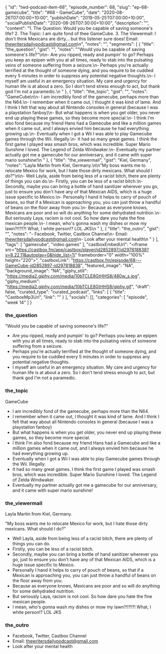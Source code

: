 {
	"id": "twd-podcast-item-68",
	"episode_number": 68,
	"slug": "ep-68-gamecube",
	"title": "#68 - GameCube",
	"date": "2020-08-26T07:00:00+10:00",
	"publishDate": "2019-05-25T07:00:00+10:00",
	"socialPublishDate": "2020-08-26T07:30:00+10:00",
	"description": "",
	"content": "1. The Question: Would you be capable of saving someone's life? 2. The Topic: I am quite fond of thee GameCube. 3. The Viewermail: I don't think Mexicans are dirty... but this listener sure does! Email: thewritersdailypodcast@gmail.com\n",
	"notes": "",
	"segments": [
		{
			"title": "the_question",
			"gist": "",
			"notes": "\"Would you be capable of saving someone's life?\"\n\n- Are you ripped, ready and pumpin' to go? Perhaps you keep an epipen with you at all times, ready to stab into the pulsating veins of someone suffering from a seizure.\n- Perhaps you're actually terrified at the thought of someone dying, and you require to be cuddled every 5 minutes in order to suppress any potential negative thoughts.\n- I myself am useful in an emergency situation. My care and urgency for human life is at about a zero. So I don't tend stress enough to act, but thank god I'm not a paramedic.\n      "
		},
		{
			"title": "the_topic",
			"gist": "",
			"notes": "GameCube\n\n- I am incredibly fond of the gamecube, perhaps more than the N64.\n- I remember when it came out, I thought it was kind of lame. And I think I felt that way about all Nintendo consoles in general (because I was a playstation fanboy)\n- But what happens is when you get older, you never end up playing these games, so they become more special.\n- I think I'm also fond because my friend Hans had a Gamecube and like a million games when it came out, and I always envied him because he had everything growing up.\n- Eventually when I got a Wii I was able to play Gamecube games through the Wii. Illegally.\n- It had so many great games. I think the first game I played was smash bros, which was incredible. Super Mario Sunshine I loved. The Legend of Zelda Windwaker.\n- Eventually my partner actually got me a gamecube for our anniversary, and it came with super mario sunshine!\n      "
		},
		{
			"title": "the_viewermail",
			"gist": "Kiel, Germany",
			"notes": "Layla Martin from Kiel, Germany.\n\n\"My boss wants me to relocate Mexico for work, but I hate those dirty mexicans. What should I do?\"\n\n- Well Layla, aside from being less of a racist bitch, there are plenty of things you can do.\n- Firstly, you can be less of a racist bitch.\n- Secondly, maybe you can bring a bottle of hand sanitizer wherever you go, just to ensure you don't have any of that Mexican AIDS, which is a huge issue specific to Mexico.\n- Personally I hand it helps to carry of pouch of beans, so that if a Mexican is approaching you, you can just throw a handful of beans on the floor away from you.\n- Because as everyone knows, Mexicans are poor and so will do anything for some dehydrated nutrition.\n- But seriously Laya, racism is not cool. So how dare you hate the fine mexican people.\n- I mean, who's gonna wash my dishes or mow my lawn?!!?!?! What, I white person!? LOL JKS\n      "
		},
		{
			"title": "the_outro",
			"gist": "",
			"notes": "- Facebook, Twitter, Castbox Channel\n- Email: thewritersdailypodcast@gmail.com\n- Look after your mental health\n      "
		}
	],
	"tags": [
		"gamecube",
		"video games"
	],
	"castboxEmbedUrl": "<iframe src=\"https://castbox.fm/app/castbox/player/id2852897/id297818838?v=8.22.11&autoplay=0&hide_list=1\" frameborder=\"0\" width=\"100%\" height=\"220\"></iframe>",
	"castboxLink": "https://castbox.fm/episode/68---GameCube-id2852897-id297818838",
	"featured_image": "NA",
	"background_image": "NA",
	"giphy_still": "https://media2.giphy.com/media/10bTCLE8GtHHS8/480w_s.jpg",
	"giphy_medium": "https://media2.giphy.com/media/10bTCLE8GtHHS8/giphy.gif",
	"draft": false,
	"curated_type": "curated_podcast",
	"links": [
		{
			"title": "CastboxMp3Url",
			"link": ""
		}
	],
	"socials": [],
	"categories": [
		"episode",
		"week 14"
	]
}

### the_question

"Would you be capable of saving someone's life?"

- Are you ripped, ready and pumpin' to go? Perhaps you keep an epipen with you at all times, ready to stab into the pulsating veins of someone suffering from a seizure.
- Perhaps you're actually terrified at the thought of someone dying, and you require to be cuddled every 5 minutes in order to suppress any potential negative thoughts.
- I myself am useful in an emergency situation. My care and urgency for human life is at about a zero. So I don't tend stress enough to act, but thank god I'm not a paramedic.
      
### the_topic

GameCube

- I am incredibly fond of the gamecube, perhaps more than the N64.
- I remember when it came out, I thought it was kind of lame. And I think I felt that way about all Nintendo consoles in general (because I was a playstation fanboy)
- But what happens is when you get older, you never end up playing these games, so they become more special.
- I think I'm also fond because my friend Hans had a Gamecube and like a million games when it came out, and I always envied him because he had everything growing up.
- Eventually when I got a Wii I was able to play Gamecube games through the Wii. Illegally.
- It had so many great games. I think the first game I played was smash bros, which was incredible. Super Mario Sunshine I loved. The Legend of Zelda Windwaker.
- Eventually my partner actually got me a gamecube for our anniversary, and it came with super mario sunshine!
      
### the_viewermail

Layla Martin from Kiel, Germany.

"My boss wants me to relocate Mexico for work, but I hate those dirty mexicans. What should I do?"

- Well Layla, aside from being less of a racist bitch, there are plenty of things you can do.
- Firstly, you can be less of a racist bitch.
- Secondly, maybe you can bring a bottle of hand sanitizer wherever you go, just to ensure you don't have any of that Mexican AIDS, which is a huge issue specific to Mexico.
- Personally I hand it helps to carry of pouch of beans, so that if a Mexican is approaching you, you can just throw a handful of beans on the floor away from you.
- Because as everyone knows, Mexicans are poor and so will do anything for some dehydrated nutrition.
- But seriously Laya, racism is not cool. So how dare you hate the fine mexican people.
- I mean, who's gonna wash my dishes or mow my lawn?!!?!?! What, I white person!? LOL JKS
      
### the_outro

- Facebook, Twitter, Castbox Channel
- Email: thewritersdailypodcast@gmail.com
- Look after your mental health
      
